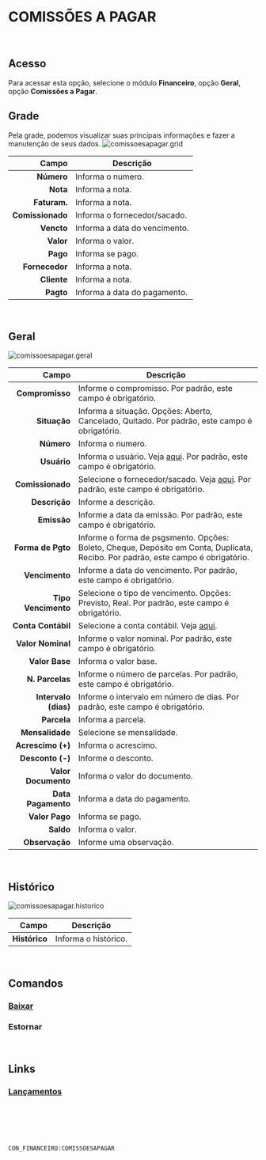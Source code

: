 # COMISSÕES A PAGAR
<br>

## Acesso
Para acessar esta opção, selecione o módulo **Financeiro**, opção **Geral**, opção **Comissões a Pagar**.
<br>

## Grade
Pela grade, podemos visualizar suas principais informações e fazer a manutenção de seus dados.
![comissoesapagar.grid](https://raw.githubusercontent.com/netforcews/docs-siscom/master/financeiro/imagens/comissoesapagar.grid.png)

Campo | Descrição
--:|---
**Número** | Informa o numero.
**Nota** | Informa a nota.
**Faturam.** | Informa a nota.
**Comissionado** | Informa o fornecedor/sacado.
**Vencto** | Informa a data do vencimento.
**Valor** | Informa o valor.
**Pago** | Informa se pago.
**Fornecedor** | Informa a nota.
**Cliente** | Informa a nota.
**Pagto** | Informa a data do pagamento.
<br>

## Geral
![comissoesapagar.geral](https://raw.githubusercontent.com/netforcews/docs-siscom/master/financeiro/imagens/comissoesapagar.geral.png)

Campo | Descrição
--:|---
**Compromisso** | Informe o compromisso. Por padrão, este campo é obrigatório.
**Situação** | Informa a situação. Opções: Aberto, Cancelado, Quitado. Por padrão, este campo é obrigatório.
**Número** | Informa o numero.
**Usuário** | Informa o usuário. Veja [aqui](/desenvolvimento/usuario.md). Por padrão, este campo é obrigatório.
**Comissionado** | Selecione o fornecedor/sacado. Veja [aqui](/cadastros/pessoa.md). Por padrão, este campo é obrigatório.
**Descrição** | Informe a descrição.
**Emissão** | Informe a data da emissão. Por padrão, este campo é obrigatório.
**Forma de Pgto** | Informe o forma de psgsmento. Opções: Boleto, Cheque, Depósito em Conta, Duplicata, Recibo. Por padrão, este campo é obrigatório.
**Vencimento** | Informe a data do vencimento. Por padrão, este campo é obrigatório.
**Tipo Vencimento** | Selecione o tipo de vencimento. Opções: Previsto, Real. Por padrão, este campo é obrigatório.
**Conta Contábil** | Selecione a conta contábil. Veja [aqui](/cadastros/planoconta.md).
**Valor Nominal** | Informe o valor nominal. Por padrão, este campo é obrigatório.
**Valor Base** | Informa o valor base.
**N. Parcelas** | Informe o número de parcelas. Por padrão, este campo é obrigatório.
**Intervalo (dias)** | Informe o intervalo em número de dias. Por padrão, este campo é obrigatório.
**Parcela** | Informa a parcela.
**Mensalidade** | Selecione se mensalidade.
**Acrescimo (+)** | Informa o acrescimo.
**Desconto (-)** | Informe o desconto.
**Valor Documento** | Informa o valor do documento.
**Data Pagamento** | Informa a data do pagamento.
**Valor Pago** | Informa se pago.
**Saldo** | Informa o valor.
**Observação** | Informe uma observação.
<br>

## Histórico
![comissoesapagar.historico](https://raw.githubusercontent.com/netforcews/docs-siscom/master/financeiro/imagens/comissoesapagar.historico.png)

Campo | Descrição
--:|---
**Histórico** | Informa o histórico.
<br>

## Comandos
### [Baixar](/geral/financeiro-baixa-coletiva.md)
### Estornar
<br>

## Links
### [Lançamentos](/geral/financeirolancamentos.md)
<br>
<br>
<br>
<br>

```CON_FINANCEIRO:COMISSOESAPAGAR```
